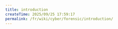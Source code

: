 ```yaml
---
title: introduction
createTime: 2025/09/25 17:59:17
permalink: /fr/wiki/cyber/forensic/introduction/
---
```

